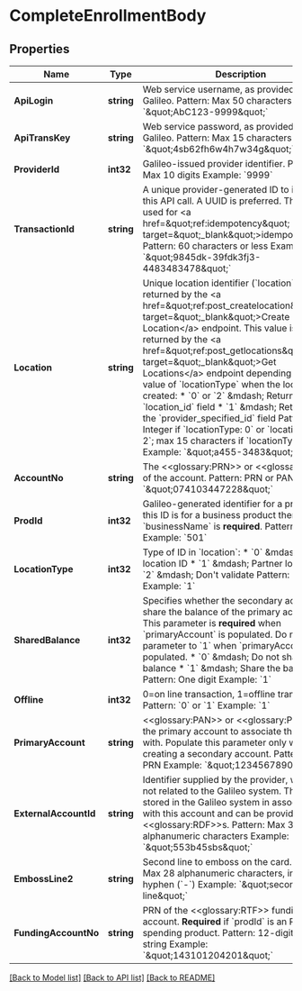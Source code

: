 # CompleteEnrollmentBody

## Properties
Name | Type | Description | Notes
------------ | ------------- | ------------- | -------------
**ApiLogin** | **string** | Web service username, as provided by Galileo. Pattern: Max 50 characters Example: &#x60;\&quot;AbC123-9999\&quot;&#x60; | [default to AbC123-9999]
**ApiTransKey** | **string** | Web service password, as provided by Galileo. Pattern: Max 15 characters Example: &#x60;\&quot;4sb62fh6w4h7w34g\&quot;&#x60; | [default to 4sb62fh6w4h7w34g]
**ProviderId** | **int32** | Galileo-issued provider identifier. Pattern: Max 10 digits Example: &#x60;9999&#x60; | [default to 9999]
**TransactionId** | **string** | A unique provider-generated ID to identify this API call. A UUID is preferred. This value is used for &lt;a href&#x3D;\&quot;ref:idempotency\&quot; target&#x3D;\&quot;_blank\&quot;&gt;idempotency&lt;/a&gt;. Pattern: 60 characters or less Example: &#x60;\&quot;9845dk-39fdk3fj3-4483483478\&quot;&#x60; | [default to 123e4567-e89b-12d3-a456-426614174000]
**Location** | **string** | Unique location identifier (&#x60;location&#x60;) as returned by the &lt;a href&#x3D;\&quot;ref:post_createlocation\&quot; target&#x3D;\&quot;_blank\&quot;&gt;Create Location&lt;/a&gt; endpoint.  This value is also returned by the &lt;a href&#x3D;\&quot;ref:post_getlocations\&quot; target&#x3D;\&quot;_blank\&quot;&gt;Get Locations&lt;/a&gt; endpoint depending on the value of &#x60;locationType&#x60; when the location was created: * &#x60;0&#x60; or &#x60;2&#x60; &amp;mdash; Returned in the &#x60;location_id&#x60; field * &#x60;1&#x60; &amp;mdash; Returned in the &#x60;provider_specified_id&#x60; field  Pattern: Integer if &#x60;locationType: 0&#x60; or &#x60;locationType: 2&#x60;; max 15 characters if &#x60;locationType: 1&#x60; Example: &#x60;\&quot;a455-3483\&quot;&#x60; | [optional] [default to null]
**AccountNo** | **string** | The &lt;&lt;glossary:PRN&gt;&gt; or &lt;&lt;glossary:PAN&gt;&gt; of the account. Pattern: PRN or PAN Example: &#x60;\&quot;074103447228\&quot;&#x60; | [optional] [default to null]
**ProdId** | **int32** | Galileo-generated identifier for a product. If this ID is for a business product then &#x60;businessName&#x60; is **required**. Pattern: Integer Example: &#x60;501&#x60; | [default to 501]
**LocationType** | **int32** | Type of ID in &#x60;location&#x60;: * &#x60;0&#x60; &amp;mdash; Galileo location ID * &#x60;1&#x60; &amp;mdash; Partner location ID * &#x60;2&#x60; &amp;mdash; Don&#x27;t validate  Pattern: &#x60;0&#x60; or &#x60;1&#x60; Example: &#x60;1&#x60; | [optional] [default to null]
**SharedBalance** | **int32** | Specifies whether the secondary account will share the balance of the primary account. This parameter is **required** when &#x60;primaryAccount&#x60; is populated. Do not set this parameter to &#x60;1&#x60; when &#x60;primaryAccount&#x60; is not populated. * &#x60;0&#x60; &amp;mdash; Do not share the balance * &#x60;1&#x60; &amp;mdash; Share the balance  Pattern: One digit Example: &#x60;1&#x60; | [optional] [default to null]
**Offline** | **int32** | 0&#x3D;on line transaction, 1&#x3D;offline transaction Pattern: &#x60;0&#x60; or &#x60;1&#x60; Example: &#x60;1&#x60; | [optional] [default to null]
**PrimaryAccount** | **string** | &lt;&lt;glossary:PAN&gt;&gt; or &lt;&lt;glossary:PRN&gt;&gt; of the primary account to associate this account with. Populate this parameter only when creating a secondary account. Pattern: PAN or PRN Example: &#x60;\&quot;123456789012\&quot;&#x60; | [optional] [default to null]
**ExternalAccountId** | **string** | Identifier supplied by the provider, which is not related to the Galileo system. This ID is stored in the Galileo system in association with this account and can be provided in the &lt;&lt;glossary:RDF&gt;&gt;s. Pattern: Max 30 alphanumeric characters Example: &#x60;\&quot;553b45sbs\&quot;&#x60; | [optional] [default to null]
**EmbossLine2** | **string** | Second line to emboss on the card. Pattern: Max 28 alphanumeric characters, including hyphen (&#x60;-&#x60;) Example: &#x60;\&quot;second emboss line\&quot;&#x60; | [optional] [default to null]
**FundingAccountNo** | **string** | PRN of the &lt;&lt;glossary:RTF&gt;&gt; funding account. **Required** if &#x60;prodId&#x60; is an RTF spending product. Pattern: 12-digit numeric string Example: &#x60;\&quot;143101204201\&quot;&#x60; | [optional] [default to null]

[[Back to Model list]](../README.md#documentation-for-models) [[Back to API list]](../README.md#documentation-for-api-endpoints) [[Back to README]](../README.md)

